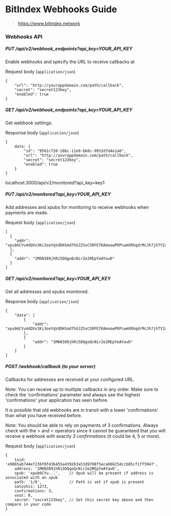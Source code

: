 # BitIndex Webhooks Guide
> https://www.bitindex.network

### Webhooks API

##### PUT /api/v2/webhook_endpoints?api_key=YOUR_API_KEY
Enable webhooks and specify the URL to receive callbacks at

Request body (`application/json`)
```
{
    "url": "http://yourappdomain.com/path/callback",
    "secret": "secret123key",
    "enabled": true
}
```

##### GET /api/v2/webhook_endpoints?api_key=YOUR_API_KEY
Get webhook settings.

Response body (`application/json`)
```
{
    data: {
        "id": "9561c720-10bc-11e9-bb8c-9932d7d4e1a6",
        "url": "http://yourappdomain.com/path/callback",
        "secret": "secret123key",
        "enabled": true
    }
}
```
localhost:3000/api/v2/monitored?api_key=key1
##### PUT /api/v2/monitored?api_key=YOUR_API_KEY
Add addresses and xpubs for monitoring to receive webhooks when payments are made.

Request body (`application/json`)
```
[
  {
    "addr": "xpub6CYu4dQVx3Ki3ooYqVdDH1md7hGJZSxCSRFEfKAmoowPRPcwmXRGqdrMcJh7jhTY2a2BT2nSX8AESPgQfhgnfUdcn8N9EwJkWEKBHHJV7fJ"
  },
  {
    "addr": "1M6N389jhRi5DQgoQcNir2e2REpYeAYavD"
  }
]
```

##### GET /api/v2/monitored?api_key=YOUR_API_KEY
Get all addresses and xpubs monitored.

Response body (`application/json`)
```
{
    "data": [
        {
            "addr": "xpub6CYu4dQVx3Ki3ooYqVdDH1md7hGJZSxCSRFEfKAmoowPRPcwmXRGqdrMcJh7jhTY2a2BT2nSX8AESPgQfhgnfUdcn8N9EwJkWEKBHHJV7fJ"
        },
        {
            "addr": "1M6N389jhRi5DQgoQcNir2e2REpYeAYavD"
        }
    ]
]
```


##### POST /webhook/callback (to your server)
Callbacks for addresses are received at your configured URL.

Note: You can receive up to multiple callbacks in any order. Make sure to check the 'confirmations' parameter and always use the highest 'confirmations' your application has seen before.

It is possible that old webhooks are in transit with a lower 'confirmations' than what you have received before.

Note: You should be able to rely on payments of 3 confirmations. Always check with the > and < operators since it cannot be guaranteed that you will receive a webhook with exactly _3 confirmations_ (it could be 4, 5 or more).

Request body (`application/json`)
```
{
    txid: 'e9865ab744ef236f0f436455a439263a53d9708f5eca66625dccb85cf1ff5947',
    address: '1M6N389jhRi5DQgoQcNir2e2REpYeAYavD',
    xpub: 'xpub6CYu...',    // Xpub will be present if address is associated with an xpub
    path: '1/0',            // Path is set if xpub is present
    satoshis: 1273,
    confirmations: 3,
    vout: 0,
    secret: "secret123key", // Set this secret key above and then compare in your code
}
```